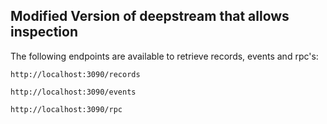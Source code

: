## Modified Version of deepstream that allows inspection

The following endpoints are available to retrieve records, events and rpc's:

```
http://localhost:3090/records

http://localhost:3090/events

http://localhost:3090/rpc
```
